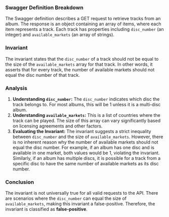 ### Swagger Definition Breakdown
The Swagger definition describes a GET request to retrieve tracks from an album. The response is an object containing an array of items, where each item represents a track. Each track has properties including `disc_number` (an integer) and `available_markets` (an array of strings). 

### Invariant
The invariant states that the `disc_number` of a track should not be equal to the size of the `available_markets` array for that track. In other words, it asserts that for every track, the number of available markets should not equal the disc number of that track. 

### Analysis
1. **Understanding `disc_number`:** The `disc_number` indicates which disc the track belongs to. For most albums, this will be 1 unless it is a multi-disc album. 
2. **Understanding `available_markets`:** This is a list of countries where the track can be played. The size of this array can vary significantly based on licensing agreements and other factors. 
3. **Evaluating the Invariant:** The invariant suggests a strict inequality between `disc_number` and the size of `available_markets`. However, there is no inherent reason why the number of available markets should not equal the disc number. For example, if an album has one disc and is available in one market, both values would be 1, violating the invariant. Similarly, if an album has multiple discs, it is possible for a track from a specific disc to have the same number of available markets as its disc number. 

### Conclusion
The invariant is not universally true for all valid requests to the API. There are scenarios where the `disc_number` can equal the size of `available_markets`, making this invariant a false-positive. Therefore, the invariant is classified as **false-positive**.
